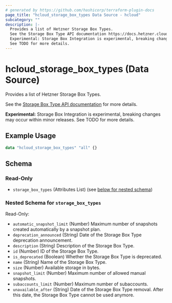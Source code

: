 ```yaml
---
# generated by https://github.com/hashicorp/terraform-plugin-docs
page_title: "hcloud_storage_box_types Data Source - hcloud"
subcategory: ""
description: |-
  Provides a list of Hetzner Storage Box Types.
  See the Storage Box Type API documentation https://docs.hetzner.cloud/reference/hetzner#storage-box-types for more details.
  Experimental: Storage Box Integration is experimental, breaking changes may occur within minor releases.
  See TODO for more details.
---
```


# hcloud_storage_box_types (Data Source)

Provides a list of Hetzner Storage Box Types.

See the [Storage Box Type API documentation](https://docs.hetzner.cloud/reference/hetzner#storage-box-types) for more details.

**Experimental:** Storage Box Integration is experimental, breaking changes may occur within minor releases.
See TODO for more details.

## Example Usage

```terraform
data "hcloud_storage_box_types" "all" {}
```

<!-- schema generated by tfplugindocs -->
## Schema

### Read-Only

- `storage_box_types` (Attributes List) (see [below for nested schema](#nestedatt--storage_box_types))

<a id="nestedatt--storage_box_types"></a>
### Nested Schema for `storage_box_types`

Read-Only:

- `automatic_snapshot_limit` (Number) Maximum number of snapshots created automatically by a snapshot plan.
- `deprecation_announced` (String) Date of the Storage Box Type deprecation announcement.
- `description` (String) Description of the Storage Box Type.
- `id` (Number) ID of the Storage Box Type.
- `is_deprecated` (Boolean) Whether the Storage Box Type is deprecated.
- `name` (String) Name of the Storage Box Type.
- `size` (Number) Available storage in bytes.
- `snapshot_limit` (Number) Maximum number of allowed manual snapshots.
- `subaccounts_limit` (Number) Maximum number of subaccounts.
- `unavailable_after` (String) Date of the Storage Box Type removal. After this date, the Storage Box Type cannot be used anymore.

